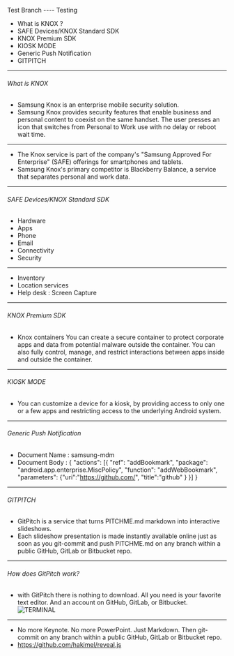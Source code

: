 
Test Branch ---- Testing
* What is KNOX ?
* SAFE Devices/KNOX Standard SDK
* KNOX Premium SDK
* KIOSK MODE
* Generic Push Notification
* GITPITCH
---
###### What is KNOX
- Samsung Knox is an enterprise mobile security solution.
- Samsung Knox provides security features that enable business and personal content to coexist on the same handset. The user presses an icon that switches from Personal to Work use with no delay or reboot wait time.

---
- The Knox service is part of the company's "Samsung Approved For Enterprise" (SAFE) offerings for smartphones and tablets. 
- Samsung Knox's primary  competitor is Blackberry Balance, a service that separates personal and work data. 
---
###### SAFE Devices/KNOX Standard SDK
- Hardware 
- Apps 
- Phone 
- Email 
- Connectivity 
- Security
--- 
- Inventory 
- Location services
- Help desk : Screen Capture
---
###### KNOX Premium SDK
- Knox containers You can create a secure container to protect corporate apps and data from potential malware outside the container. You can also fully control, manage, and restrict interactions between apps inside and outside the container.

---
###### KIOSK MODE

- You can customize a device for a kiosk, by providing access to only one or a few apps and restricting access to the underlying Android system.
---
###### Generic Push Notification
- Document Name : samsung-mdm
- Document Body : {
        "actions": [{
            "ref": "addBookmark",
            "package": "android.app.enterprise.MiscPolicy",
            "function": "addWebBookmark",
            "parameters": {"uri":"https://github.com/", 
            "title":"github" }
        }] }
---
###### GITPITCH
- GitPitch is a service that turns PITCHME.md markdown into interactive slideshows.
- Each slideshow presentation is made instantly available online just as soon as you git-commit and push PITCHME.md on any branch within a public GitHub, GitLab or Bitbucket repo.
---
###### How does GitPitch work?
- with GitPitch there is nothing to download. All you need is your favorite text editor. And an account on GitHub, GitLab, or Bitbucket.
![TERMINAL](https://d1z75bzl1vljy2.cloudfront.net/hello-world/terminal.png)
---
- No more Keynote. No more PowerPoint. Just Markdown. Then git-commit on any branch within a public GitHub, GitLab or Bitbucket repo.
- https://github.com/hakimel/reveal.js
